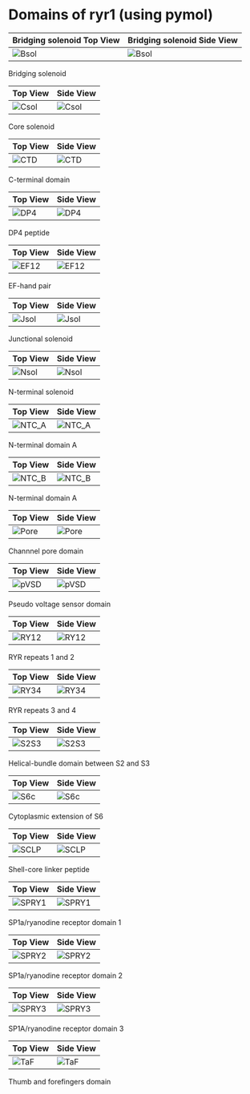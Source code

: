 # Domains of ryr1 (using pymol)

Bridging solenoid Top View | Bridging solenoid Side View
------------ | -------------
![Bsol](top_view/Bsol.png) | ![Bsol](side_view/Bsol.png)

Bridging solenoid 

Top View | Side View
------------ | -------------
![Csol](top_view/Csol.png) | ![Csol](side_view/Csol.png)

Core solenoid

Top View | Side View
------------ | -------------
![CTD](top_view/CTD.png) | ![CTD](side_view/CTD.png)

C-terminal domain

Top View | Side View
------------ | -------------
![DP4](top_view/DP4.png) | ![DP4](side_view/DP4.png)

DP4 peptide

Top View | Side View
------------ | -------------
![EF12](top_view/EF1&2.png) | ![EF12](side_view/EF1&2.png)

EF-hand pair

Top View | Side View
------------ | -------------
![Jsol](top_view/Jsol.png) | ![Jsol](side_view/Jsol.png)

Junctional solenoid

Top View | Side View
------------ | -------------
![Nsol](top_view/Nsol.png) | ![Nsol](side_view/Nsol.png)

N-terminal solenoid

Top View | Side View
------------ | -------------
![NTC_A](top_view/NTC_A.png) | ![NTC_A](side_view/NTC_A.png)

N-terminal domain A

Top View | Side View
------------ | -------------
![NTC_B](top_view/NTC_B.png) | ![NTC_B](side_view/NTC_B.png)

N-terminal domain A

Top View | Side View
------------ | -------------
![Pore](top_view/Pore.png) | ![Pore](side_view/Pore.png)

Channnel pore domain

Top View | Side View
------------ | -------------
![pVSD](top_view/pVSD.png) | ![pVSD](side_view/pVSD.png)

Pseudo voltage sensor domain

Top View | Side View
------------ | -------------
![RY12](top_view/RY1&2.png) | ![RY12](side_view/RY1&2.png)

RYR repeats 1 and 2

Top View | Side View
------------ | -------------
![RY34](top_view/RY3&4.png) | ![RY34](side_view/RY3&4.png)

RYR repeats 3 and 4

Top View | Side View
------------ | -------------
![S2S3](top_view/S2S3.png) | ![S2S3](side_view/S2S3.png)

Helical-bundle domain between S2 and S3

Top View | Side View
------------ | -------------
![S6c](top_view/S6c.png) | ![S6c](side_view/S6c.png)

Cytoplasmic extension of S6

Top View | Side View
------------ | -------------
![SCLP](top_view/SCLP.png) | ![SCLP](side_view/SCLP.png)

Shell-core linker peptide

Top View | Side View
------------ | -------------
![SPRY1](top_view/SPRY1.png) | ![SPRY1](side_view/SPRY1.png)

SP1a/ryanodine receptor domain 1 

Top View | Side View
------------ | -------------
![SPRY2](top_view/SPRY2.png) | ![SPRY2](side_view/SPRY2.png)

SP1a/ryanodine receptor domain 2

Top View | Side View
------------ | -------------
![SPRY3](top_view/SPRY3.png) | ![SPRY3](side_view/SPRY3.png)

SP1A/ryanodine receptor domain 3

Top View | Side View
------------ | -------------
![TaF](top_view/TaF.png) | ![TaF](side_view/TaF.png)

Thumb and forefingers domain










